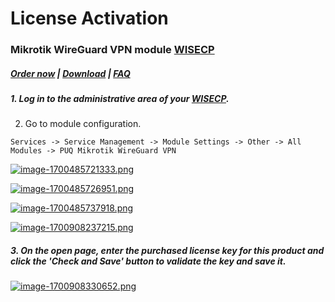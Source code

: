# License Activation

### Mikrotik WireGuard VPN module **[WISECP](https://puqcloud.com/link.php?id=78)** 

##### [Order now](https://puqcloud.com/index.php?rp=/store/wisecp-module-mikrotik-wireguard-vpn) | [Download](https://download.puqcloud.com/WISECP/Product/PUQ_WISECP-Mikrotik-WireGuard-VPN/) | [FAQ](https://faq.puqcloud.com/)

##### 1. Log in to the administrative area of your **[WISECP](https://puqcloud.com/link.php?id=78)**.

#####   
2. Go to module configuration.

```
Services -> Service Management -> Module Settings -> Other -> All Modules -> PUQ Mikrotik WireGuard VPN
```

[![image-1700485721333.png](https://doc.puq.info/uploads/images/gallery/2023-11/scaled-1680-/image-1700485721333.png)](https://doc.puq.info/uploads/images/gallery/2023-11/image-1700485721333.png)

[![image-1700485726951.png](https://doc.puq.info/uploads/images/gallery/2023-11/scaled-1680-/image-1700485726951.png)](https://doc.puq.info/uploads/images/gallery/2023-11/image-1700485726951.png)

[![image-1700485737918.png](https://doc.puq.info/uploads/images/gallery/2023-11/scaled-1680-/image-1700485737918.png)](https://doc.puq.info/uploads/images/gallery/2023-11/image-1700485737918.png)

[![image-1700908237215.png](https://doc.puq.info/uploads/images/gallery/2023-11/scaled-1680-/image-1700908237215.png)](https://doc.puq.info/uploads/images/gallery/2023-11/image-1700908237215.png)

##### 3. On the open page, enter the purchased license key for this product and click the '**Check and Save**' button to validate the key and save it.

[![image-1700908330652.png](https://doc.puq.info/uploads/images/gallery/2023-11/scaled-1680-/image-1700908330652.png)](https://doc.puq.info/uploads/images/gallery/2023-11/image-1700908330652.png)

#####  